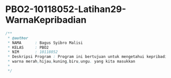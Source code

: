# PBO2-10118052-Latihan29-WarnaKepribadian

```java
/**
 * @author 
 * NAMA      : Bagus Syibro Malisi
 * KELAS     : PBO2
 * NIM       : 10118052
 * Deskripsi Program : Program ini bertujuan untuk mengetahui kepribadian dari 
 * warna merah,hijau,kuning,biru,ungu. yang kita masukkan 
 * 
 */
 ```
 
